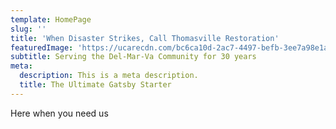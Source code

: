 ```yaml
---
template: HomePage
slug: ''
title: 'When Disaster Strikes, Call Thomasville Restoration'
featuredImage: 'https://ucarecdn.com/bc6ca10d-2ac7-4497-befb-3ee7a98e1a27/'
subtitle: Serving the Del-Mar-Va Community for 30 years
meta:
  description: This is a meta description.
  title: The Ultimate Gatsby Starter
---
```

Here when you need us
